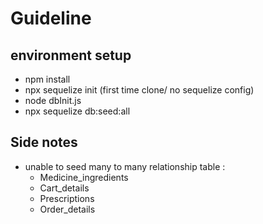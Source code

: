 # Guideline

## environment setup

- npm install
- npx sequelize init (first time clone/ no sequelize config)
- node dbInit.js
- npx sequelize db:seed:all

## Side notes

- unable to seed many to many relationship table :
  - Medicine_ingredients
  - Cart_details
  - Prescriptions
  - Order_details
